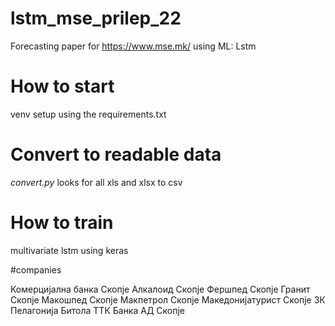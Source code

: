 # lstm_mse_prilep_22
Forecasting paper for https://www.mse.mk/ using ML: Lstm

# How to start
venv setup using the requirements.txt

# Convert to readable data
*convert.py* looks for all xls and xlsx to csv

# How to train
multivariate lstm using keras


#companies

Комерцијална банка Скопје
Алкалоид Скопје
Фершпед Скопје
Гранит Скопје
Макошпед Скопје
Макпетрол Скопје
Македонијатурист Скопје
ЗК Пелагонија Битола
ТТК Банка АД Скопје
